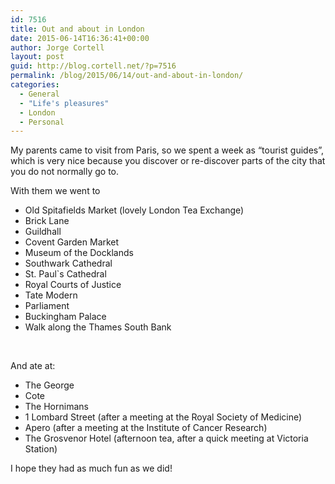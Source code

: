 ```yaml
---
id: 7516
title: Out and about in London
date: 2015-06-14T16:36:41+00:00
author: Jorge Cortell
layout: post
guid: http://blog.cortell.net/?p=7516
permalink: /blog/2015/06/14/out-and-about-in-london/
categories:
  - General
  - "Life's pleasures"
  - London
  - Personal
---
```

My parents came to visit from Paris, so we spent a week as “tourist guides”, which is very nice because you discover or re-discover parts of the city that you do not normally go to.

With them we went to

  * Old Spitafields Market (lovely London Tea Exchange)
  * Brick Lane
  * Guildhall
  * Covent Garden Market
  * Museum of the Docklands
  * Southwark Cathedral
  * St. Paul`s Cathedral
  * Royal Courts of Justice
  * Tate Modern
  * Parliament
  * Buckingham Palace
  * Walk along the Thames South Bank

&nbsp;

And ate at:

  * The George
  * Cote
  * The Hornimans
  * 1 Lombard Street (after a meeting at the Royal Society of Medicine)
  * Apero (after a meeting at the Institute of Cancer Research)
  * The Grosvenor Hotel (afternoon tea, after a quick meeting at Victoria Station)

I hope they had as much fun as we did!